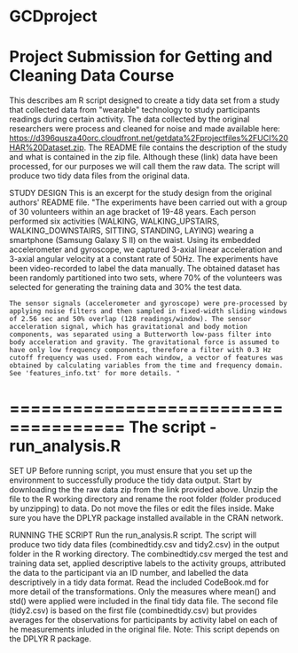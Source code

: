 # GCDproject

Project Submission for Getting and Cleaning Data Course
===================================

This describes am R script designed to create a tidy data set from a study that collected data from "wearable" technology to study participants readings during certain activity. The data collected by the original researchers were process and cleaned for noise and made available here: https://d396qusza40orc.cloudfront.net/getdata%2Fprojectfiles%2FUCI%20HAR%20Dataset.zip. The README file contains the description of the study and what is contained in the zip file. Although these (link) data have been processed, for our purposes we will call them the raw data. The script will produce two tidy data files from the original data.

STUDY DESIGN
This is an excerpt for the study design from the original authors' README file. 
	"The experiments have been carried out with a group of 30 volunteers within an age bracket of 19-48 years. Each person performed six activities (WALKING, WALKING_UPSTAIRS, WALKING_DOWNSTAIRS, SITTING, STANDING, LAYING) wearing a smartphone (Samsung Galaxy S II) on the waist. Using its embedded accelerometer and gyroscope, we captured 3-axial linear acceleration and 3-axial angular velocity at a constant rate of 50Hz. The experiments have been video-recorded to label the data manually. The obtained dataset has been randomly partitioned into two sets, where 70% of the volunteers was selected for generating the training data and 30% the test data. 

	The sensor signals (accelerometer and gyroscope) were pre-processed by applying noise filters and then sampled in fixed-width sliding windows of 2.56 sec and 50% overlap (128 readings/window). The sensor acceleration signal, which has gravitational and body motion components, was separated using a Butterworth low-pass filter into body acceleration and gravity. The gravitational force is assumed to have only low frequency components, therefore a filter with 0.3 Hz cutoff frequency was used. From each window, a vector of features was obtained by calculating variables from the time and frequency domain. See 'features_info.txt' for more details. "
	
=====================================
The script - run_analysis.R	
=====================================
SET UP
Before running script, you must ensure that you set up the environment to successfully produce the tidy data output. Start by downloading the the raw data zip from the link provided above. Unzip the file to the R working directory and rename the root folder (folder produced by unzipping) to data. Do not move the files or edit the files inside. Make sure you have the DPLYR package installed available in the CRAN network.

RUNNING THE SCRIPT
Run the run_analysis.R script. The script will produce two tidy data files (combinedtidy.csv and tidy2.csv) in the output folder in the R working directory. The combinedtidy.csv merged the test and training data set, applied descriptive labels to the activity groups, attributed the data to the participant via an ID number, and labelled the data descriptively in a tidy data format. Read the included CodeBook.md for more detail of the transformations. Only the measures where mean() and std() were applied were included in the final tidy data file. The second file (tidy2.csv) is based on the first file (combinedtidy.csv) but provides averages for the observations for participants by activity label on each of he measurements inluded in the original file. Note: This script depends on the DPLYR R package.
